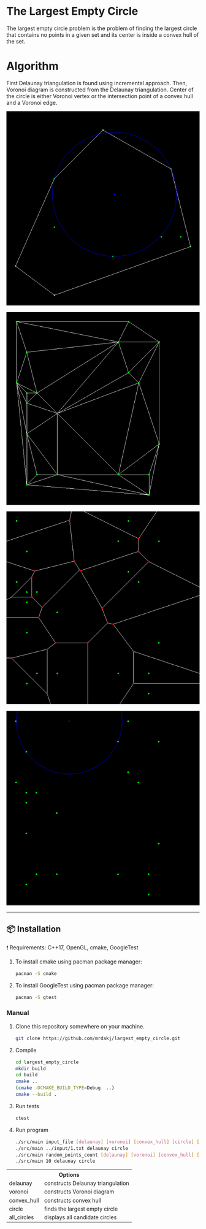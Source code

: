 # The Largest Empty Circle 

The largest empty circle problem is the problem of finding the largest circle that contains no points in a given set and its center is inside a convex hull of the set.

# Algorithm

First Delaunay triangulation is found using incremental approach. Then, Voronoi diagram is constructed from the Delaunay triangulation. Center of the circle is either Voronoi vertex or the intersection point of a convex hull and a Voronoi edge.

![Alt text](out/4_circle_convex_hull.png?raw=true "Largest empty circle")

![Alt text](out/7_delaunay.png?raw=true "Delaunay triangulation")

![Alt text](out/7_voronoi.png?raw=true "Voronoi diagram")

![Alt text](out/7_circle.png?raw=true "Largest empty circle")

***
## :package: Installation
:exclamation: Requirements: C++17, OpenGL, cmake, GoogleTest

1. To install cmake using pacman package manager:

    ```sh
    pacman -S cmake

    ```

2. To install GoogleTest using pacman package manager:

    ```sh
    pacman -S gtest

    ```

### Manual

1. Clone this repository somewhere on your machine.

    ```sh
    git clone https://github.com/mrdakj/largest_empty_circle.git

    ```
2. Compile

    ```sh
    cd largest_empty_circle
    mkdir build
    cd build
    cmake ..
    (cmake -DCMAKE_BUILD_TYPE=Debug  ..) 
    cmake --build .

    ```

3. Run tests

    ```sh
    ctest

    ```

3. Run program

    ```sh
    ./src/main input_file [delaunay] [voronoi] [convex_hull] [circle] [all_circles]
    ./src/main ../input/1.txt delaunay circle 
    ./src/main random_points_count [delaunay] [voronoi] [convex_hull] [circle] [all_circles]
    ./src/main 10 delaunay circle 

    ```


<table>
  <tr>
    <th colspan="2">Options</th>
  </tr>
  <tr>
    <td>delaunay</td><td>constructs Delaunay triangulation</td>
  </tr>
  <tr>
    <td>voronoi</td><td>constructs Voronoi diagram</td>
  </tr>
  <tr>
    <td>convex_hull</td><td>constructs convex hull</td>
  </tr>
  <tr>
    <td>circle</td><td>finds the largest empty circle</td>
  </tr>
  <tr>
    <td>all_circles</td><td>displays all candidate circles</td>
  </tr>
</table>
